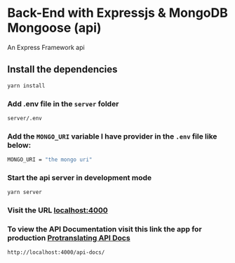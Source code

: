 # Back-End with Expressjs & MongoDB Mongoose (api)

An Express Framework api

## Install the dependencies

```bash
yarn install
```
### Add .env file in the `server` folder

```bash
server/.env
```

### Add the `MONGO_URI` variable I have provider in the `.env` file like below:

```bash
MONGO_URI = "the mongo uri"
```


### Start the api server in development mode
```bash
yarn server
```

### Visit the URL [localhost:4000](http://localhost:4000)


### To view the API Documentation visit this link the app for production [Protranslating API Docs]('http://localhost:4000/api-docs/')

```bash
http://localhost:4000/api-docs/
```

